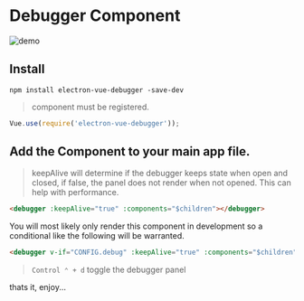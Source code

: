 # Debugger Component

![demo](https://user-images.githubusercontent.com/64978/26994758-dc5db3dc-4d1d-11e7-93ce-57b481c3973a.png)


## Install

```
npm install electron-vue-debugger -save-dev
```
> component must be registered.

``` javascript
Vue.use(require('electron-vue-debugger'));
```

## Add the Component to your main app file.

> keepAlive will determine if the debugger keeps state when open and closed, if false, the panel does not render when not opened. This can help with performance.

```html
<debugger :keepAlive="true" :components="$children"></debugger>
```

You will most likely only render this component in development so a conditional like the following will be warranted.

```html
<debugger v-if="CONFIG.debug" :keepAlive="true" :components="$children"></debugger>
```

> `Control ⌃ + d` toggle the debugger panel

thats it, enjoy...
